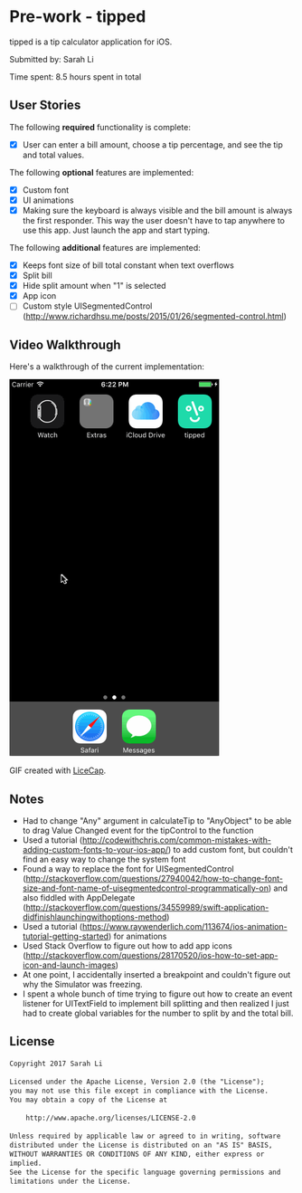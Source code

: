 # Pre-work - tipped

tipped is a tip calculator application for iOS.

Submitted by: Sarah Li

Time spent: 8.5 hours spent in total

## User Stories

The following **required** functionality is complete:
* [x] User can enter a bill amount, choose a tip percentage, and see the tip and total values.

The following **optional** features are implemented:
* [x] Custom font
* [x] UI animations
* [x] Making sure the keyboard is always visible and the bill amount is always the first responder. This way the user doesn't have to tap anywhere to use this app. Just launch the app and start typing.

The following **additional** features are implemented:

* [x] Keeps font size of bill total constant when text overflows
* [x] Split bill
* [x] Hide split amount when "1" is selected
* [x] App icon
* [ ] Custom style UISegmentedControl (http://www.richardhsu.me/posts/2015/01/26/segmented-control.html)

## Video Walkthrough

Here's a walkthrough of the current implementation:

<a href="https://raw.githubusercontent.com/serifluous/tipped/master/Resources/tipped_recording.gif" target="_blank"><img src="https://raw.githubusercontent.com/serifluous/tipped/master/Resources/tipped_recording.gif" title="Video Walkthrough" width='' alt="tipped Video Walkthrough" /></a>

GIF created with [LiceCap](http://www.cockos.com/licecap/).

## Notes

- Had to change "Any" argument in calculateTip to "AnyObject" to be able to drag Value Changed event for the tipControl to the function
- Used a tutorial (http://codewithchris.com/common-mistakes-with-adding-custom-fonts-to-your-ios-app/) to add custom font, but couldn't find an easy way to change the system font
- Found a way to replace the font for UISegmentedControl (http://stackoverflow.com/questions/27940042/how-to-change-font-size-and-font-name-of-uisegmentedcontrol-programmatically-on) and also fiddled with AppDelegate (http://stackoverflow.com/questions/34559989/swift-application-didfinishlaunchingwithoptions-method)
- Used a tutorial (https://www.raywenderlich.com/113674/ios-animation-tutorial-getting-started) for animations
- Used Stack Overflow to figure out how to add app icons (http://stackoverflow.com/questions/28170520/ios-how-to-set-app-icon-and-launch-images)
- At one point, I accidentally inserted a breakpoint and couldn't figure out why the Simulator was freezing.
- I spent a whole bunch of time trying to figure out how to create an event listener for UITextField to implement bill splitting and then realized I just had to create global variables for the number to split by and the total bill.


## License

    Copyright 2017 Sarah Li

    Licensed under the Apache License, Version 2.0 (the "License");
    you may not use this file except in compliance with the License.
    You may obtain a copy of the License at

        http://www.apache.org/licenses/LICENSE-2.0

    Unless required by applicable law or agreed to in writing, software
    distributed under the License is distributed on an "AS IS" BASIS,
    WITHOUT WARRANTIES OR CONDITIONS OF ANY KIND, either express or implied.
    See the License for the specific language governing permissions and
    limitations under the License.